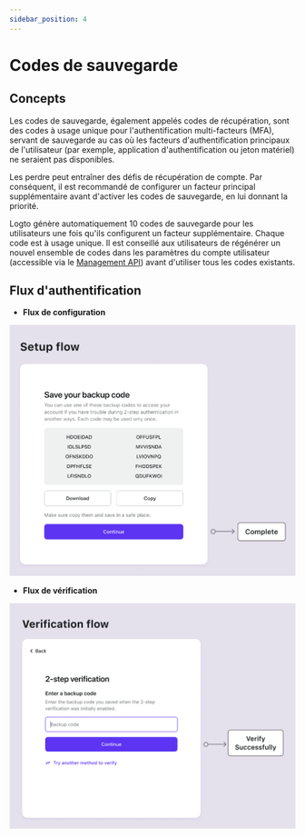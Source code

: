 ```yaml
---
sidebar_position: 4
---
```


# Codes de sauvegarde

## Concepts

Les codes de sauvegarde, également appelés codes de récupération, sont des codes à usage unique pour l'authentification multi-facteurs (MFA), servant de sauvegarde au cas où les facteurs d'authentification principaux de l'utilisateur (par exemple, application d'authentification ou jeton matériel) ne seraient pas disponibles.

Les perdre peut entraîner des défis de récupération de compte. Par conséquent, il est recommandé de configurer un facteur principal supplémentaire avant d'activer les codes de sauvegarde, en lui donnant la priorité.

Logto génère automatiquement 10 codes de sauvegarde pour les utilisateurs une fois qu'ils configurent un facteur supplémentaire. Chaque code est à usage unique. Il est conseillé aux utilisateurs de régénérer un nouvel ensemble de codes dans les paramètres du compte utilisateur (accessible via le [Management API](/integrate-logto/interact-with-management-api/)) avant d'utiliser tous les codes existants.

## Flux d'authentification

- **Flux de configuration**

![Flux de configuration des codes de sauvegarde](./assets/backup-codes-set-up-flow.png)

- **Flux de vérification**

![Flux de vérification des codes de sauvegarde](./assets/backup-codes-verification-flow.png)
